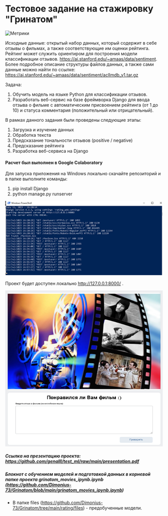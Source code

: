 # Тестовое задание на стажировку "Гринатом"


![Метрики](https://github.com/Dimonius-73/1/blob/main/3.png)



Исходные данные:  открытый набор данных, который содержит в себе отзывы о фильмах, а также соответствующие им оценки рейтинга. Рейтинг может служить ориентиром для построения модели классификации отзывов.
https://ai.stanford.edu/~amaas/data/sentiment. Более подробное описание структуры файлов данных, а также сами данные можно найти по ссылке: https://ai.stanford.edu/~amaas/data/sentiment/aclImdb_v1.tar.gz 

Задача: 
1.	Обучить модель на языке Python для классификации отзывов. 
2.	Разработать веб-сервис на базе фреймворка Django для ввода отзыва о фильме с автоматическим присвоением рейтинга (от 1 до 10) и статуса комментария (положительный или отрицательный). 

В рамках  данного задания  были проведены следующие этапы: 
1.	Загрузка и изучение данных
2.	Обработка текста
3.	Предсказание тональности отзывов (positive / negative)
4.	Предсказание рейтинга
5.	Разработка веб-сервиса на Django

#### Расчет был выполнен в Google Colaboratory


Для запуска приложения на Windows локально скачайте репозиторий и в папке выполните команды: 
1.	pip install Django  
2.	python manage.py runserver 

![Метрики](https://github.com/Dimonius-73/Grinatom/blob/main/Win.png)



Проект будет доступен локально http://127.0.0.1:8000/ .

![Метрики](https://github.com/Dimonius-73/Grinatom/blob/main/movies.png)



##### Ссылка на презентацию проекта: https://github.com/genalll/test_ml/raw/main/presentation.pdf

##### Блокнот с обучением моделей и подготовкой данных в корневой папке проекта grinatom_movies_ipynb.ipynb  (https://github.com/Dimonius-73/Grinatom/blob/main/grinatom_movies_ipynb.ipynb)



* В папке files (https://github.com/Dimonius-73/Grinatom/tree/main/rating/files) - предобученные модели.
